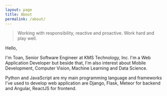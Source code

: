 ```yaml
---
layout: page
title: About
permalink: /about/
---
```


> Working with responsibility, reactive and proactive. Work hard and play well.

Hello,

I'm Toan, Senior Software Engineer at KMS Technology, Inc. I'm a Web Application Developer but beside that, I'm also interest about Mobile Development, Computer Vision, Machine Learning and Data Science.

Python and JavaScript are my main programming language and frameworks I've used to develop web application are Django, Flask, Meteor for backend and Angular, ReactJS for frontend.


